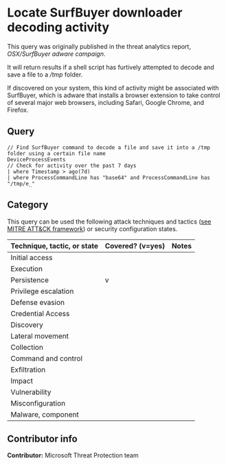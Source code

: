 # Locate SurfBuyer downloader decoding activity

This query was originally published in the threat analytics report, *OSX/SurfBuyer adware campaign*.

It will return results if a shell script has furtively attempted to decode and save a file to a */tmp* folder.

If discovered on your system, this kind of activity might be associated with SurfBuyer, which is adware that installs a browser extension to take control of several major web browsers, including Safari, Google Chrome, and Firefox.

## Query

```
// Find SurfBuyer command to decode a file and save it into a /tmp folder using a certain file name
DeviceProcessEvents
// Check for activity over the past 7 days
| where Timestamp > ago(7d)
| where ProcessCommandLine has "base64" and ProcessCommandLine has "/tmp/e_"
```

## Category

This query can be used the following attack techniques and tactics ([see MITRE ATT&CK framework](https://attack.mitre.org/)) or security configuration states.

| Technique, tactic, or state | Covered? (v=yes) | Notes |
|-|-|-|
| Initial access |  |  |
| Execution |  |  |
| Persistence | v |  |
| Privilege escalation |  |  |
| Defense evasion |  |  |
| Credential Access |  |  |
| Discovery |  |  |
| Lateral movement |  |  |
| Collection |  |  |
| Command and control |  |  |
| Exfiltration |  |  |
| Impact |  |  |
| Vulnerability |  |  |
| Misconfiguration |  |  |
| Malware, component |  |  |

## Contributor info

**Contributor:** Microsoft Threat Protection team
